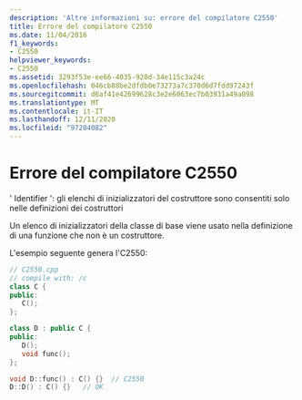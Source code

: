 ```yaml
---
description: 'Altre informazioni su: errore del compilatore C2550'
title: Errore del compilatore C2550
ms.date: 11/04/2016
f1_keywords:
- C2550
helpviewer_keywords:
- C2550
ms.assetid: 3293f53e-ee66-4035-920d-34e115c3a24c
ms.openlocfilehash: 046cb88be2dfdb0e73273a7c370d6d7fdd97243f
ms.sourcegitcommit: d6af41e42699628c3e2e6063ec7b03931a49a098
ms.translationtype: MT
ms.contentlocale: it-IT
ms.lasthandoff: 12/11/2020
ms.locfileid: "97204082"
---
```

# <a name="compiler-error-c2550"></a>Errore del compilatore C2550

' Identifier ': gli elenchi di inizializzatori del costruttore sono consentiti solo nelle definizioni dei costruttori

Un elenco di inizializzatori della classe di base viene usato nella definizione di una funzione che non è un costruttore.

L'esempio seguente genera l'C2550:

```cpp
// C2550.cpp
// compile with: /c
class C {
public:
   C();
};

class D : public C {
public:
   D();
   void func();
};

void D::func() : C() {}  // C2550
D::D() : C() {}   // OK
```
